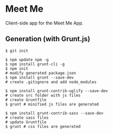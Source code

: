 # Meet Me

Client-side app for the Meet Me App.

## Generation (with Grunt.js)

    $ git init

    $ npm update npm -g
    $ npm install grunt-cli -g
    $ npm init
    # modify generated package.json
    $ npm install grunt --save-dev
    # create .gitignore and add node_modules

    $ npm install grunt-contrib-uglify --save-dev
    # create src folder with js files
    # create Gruntfile
    $ grunt # minified js files are generated

    $ npm install grunt-contrib-sass --save-dev
    # create sass files
    # update Gruntfile
    $ grunt # css files are generated
